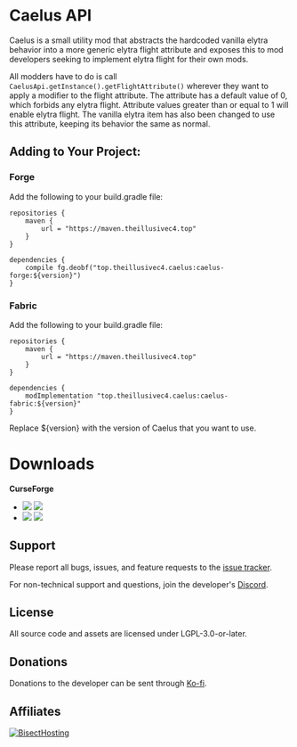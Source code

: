# Caelus API

Caelus is a small utility mod that abstracts the hardcoded vanilla elytra behavior into a more generic elytra flight attribute and exposes this to mod developers seeking to implement elytra flight for their own mods.

All modders have to do is call `CaelusApi.getInstance().getFlightAttribute()` wherever they want to apply a modifier to the flight attribute. The attribute has a default value of 0, which forbids any elytra flight. Attribute values greater than or equal to 1 will enable elytra flight. The vanilla elytra item has also been changed to use this attribute, keeping its behavior the same as normal.

## Adding to Your Project:

### Forge

Add the following to your build.gradle file:

```
repositories {
    maven {
        url = "https://maven.theillusivec4.top"
    }
}

dependencies {
    compile fg.deobf("top.theillusivec4.caelus:caelus-forge:${version}")
}
```

### Fabric

Add the following to your build.gradle file:

```
repositories {
    maven {
        url = "https://maven.theillusivec4.top"
    }
}

dependencies {
    modImplementation "top.theillusivec4.caelus:caelus-fabric:${version}"
}
```

Replace ${version} with the version of Caelus that you want to use.

# Downloads

**CurseForge**

- [![](http://cf.way2muchnoise.eu/short_caelus_downloads%20on%20Forge.svg)](https://www.curseforge.com/minecraft/mc-mods/caelus/files) [![](http://cf.way2muchnoise.eu/versions/caelus.svg)](https://www.curseforge.com/minecraft/mc-mods/caelus)
- [![](http://cf.way2muchnoise.eu/short_caelus-fabric_downloads%20on%20Fabric.svg)](https://www.curseforge.com/minecraft/mc-mods/caelus-fabric/files) [![](http://cf.way2muchnoise.eu/versions/caelus-fabric.svg)](https://www.curseforge.com/minecraft/mc-mods/caelus-fabric)

## Support

Please report all bugs, issues, and feature requests to the [issue tracker](https://github.com/TheIllusiveC4/Caelus/issues).

For non-technical support and questions, join the developer's [Discord](https://discord.gg/JWgrdwt).

## License

All source code and assets are licensed under LGPL-3.0-or-later.

## Donations

Donations to the developer can be sent through [Ko-fi](https://ko-fi.com/C0C1NL4O).

## Affiliates

[![BisectHosting](https://i.ibb.co/1G4QPdc/bh-illusive.png)](https://bisecthosting.com/illusive)
